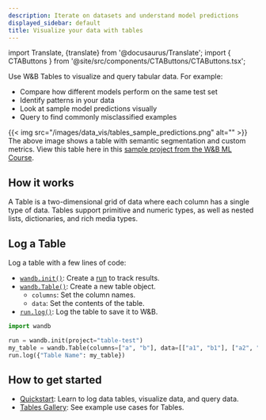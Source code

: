 ```yaml
---
description: Iterate on datasets and understand model predictions
displayed_sidebar: default
title: Visualize your data with tables
---
```

import Translate, {translate} from '@docusaurus/Translate';
import { CTAButtons } from '@site/src/components/CTAButtons/CTAButtons.tsx';

<CTAButtons productLink="https://wandb.ai/wandb/examples/reports/AlphaFold-ed-Proteins-in-W-B-Tables--Vmlldzo4ODc0MDc" colabLink="https://colab.research.google.com/github/wandb/examples/blob/master/colabs/datasets-predictions/W%26B_Tables_Quickstart.ipynb"/>

Use W&B Tables to visualize and query tabular data. For example:

* Compare how different models perform on the same test set
* Identify patterns in your data
* Look at sample model predictions visually
* Query to find commonly misclassified examples


{{< img src="/images/data_vis/tables_sample_predictions.png" alt="" >}}
The above image shows a table with semantic segmentation and custom metrics. View this table here in this [sample project from the W&B ML Course](https://wandb.ai/av-team/mlops-course-001).

## How it works

A Table is a two-dimensional grid of data where each column has a single type of data. Tables support primitive and numeric types, as well as nested lists, dictionaries, and rich media types. 

## Log a Table

Log a table with a few lines of code:

- [`wandb.init()`](../../ref/python/init.md): Create a [run](../runs/intro.md) to track results.
- [`wandb.Table()`](../../ref/python/data-types/table.md): Create a new table object.
  - `columns`: Set the column names.
  - `data`: Set the contents of the table.
- [`run.log()`](../../ref/python/log.md): Log the table to save it to W&B.

```python showLineNumbers
import wandb

run = wandb.init(project="table-test")
my_table = wandb.Table(columns=["a", "b"], data=[["a1", "b1"], ["a2", "b2"]])
run.log({"Table Name": my_table})
```

## How to get started
* [Quickstart](./tables-walkthrough.md): Learn to log data tables, visualize data, and query data.
* [Tables Gallery](./tables-gallery.md): See example use cases for Tables.

